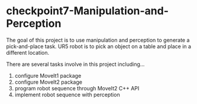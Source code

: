 # checkpoint7-Manipulation-and-Perception

<p>The goal of this project is to use manipulation and perception to generate a pick-and-place task. UR5 robot is to pick an object on a table and place in a different location.</p>

<p>There are several tasks involve in this project including...<br>
<ol>
  <li>configure MoveIt1 package</li>
  <li>configure MoveIt2 package</li>
  <li>program robot sequence through MoveIt2 C++ API</li>
  <li>implement robot sequence with perception</li>
</ol>
</p>
